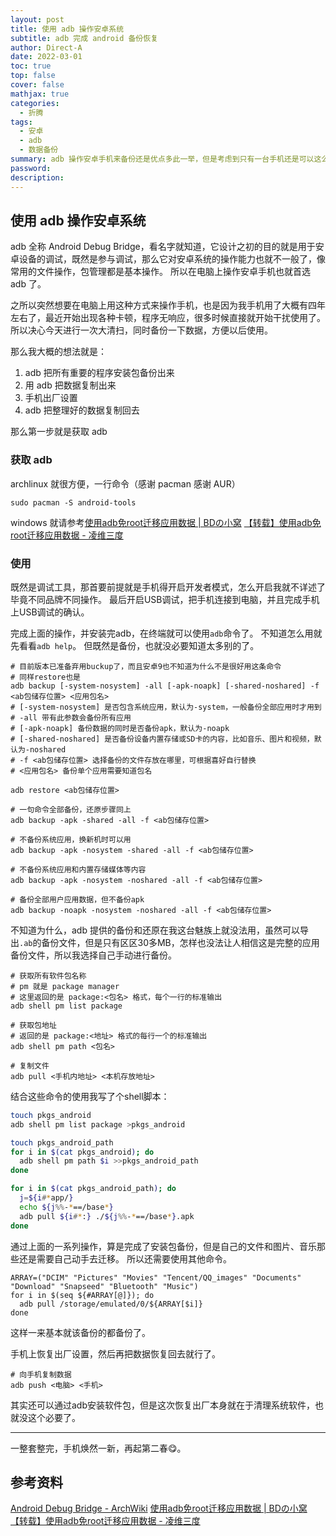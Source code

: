 ```yaml
---
layout: post
title: 使用 adb 操作安卓系统
subtitle: adb 完成 android 备份恢复
author: Direct-A
date: 2022-03-01
toc: true
top: false
cover: false
mathjax: true
categories:
  - 折腾
tags:
  - 安卓
  - adb
  - 数据备份
summary: adb 操作安卓手机来备份还是优点多此一举，但是考虑到只有一台手机还是可以这么搞搞。
password:
description:
---
```


## 使用 adb 操作安卓系统

adb 全称 Android Debug Bridge，看名字就知道，它设计之初的目的就是用于安卓设备的调试，既然是参与调试，那么它对安卓系统的操作能力也就不一般了，像常用的文件操作，包管理都是基本操作。
所以在电脑上操作安卓手机也就首选 adb 了。

之所以突然想要在电脑上用这种方式来操作手机，也是因为我手机用了大概有四年左右了，最近开始出现各种卡顿，程序无响应，很多时候直接就开始干扰使用了。
所以决心今天进行一次大清扫，同时备份一下数据，方便以后使用。
<!-- more -->

那么我大概的想法就是：
1. adb 把所有重要的程序安装包备份出来
2. 用 adb 把数据复制出来
3. 手机出厂设置
4. adb 把整理好的数据复制回去

那么第一步就是获取 adb

### 获取 adb

archlinux 就很方便，一行命令（感谢 pacman 感谢 AUR）

```shell
sudo pacman -S android-tools
```

windows 就请参考[使用adb免root迁移应用数据 | BDの小窝](https://www.bluesdawn.top/419/#%E8%BF%98%E5%8E%9F%E5%A4%87%E4%BB%BD) [【转载】使用adb免root迁移应用数据 - 凌维三度](https://www.fwder.cn/index.php/archives/74/)

### 使用

既然是调试工具，那首要前提就是手机得开启开发者模式，怎么开启我就不详述了毕竟不同品牌不同操作。
最后开启USB调试，把手机连接到电脑，并且完成手机上USB调试的确认。

完成上面的操作，并安装完adb，在终端就可以使用`adb`命令了。
不知道怎么用就先看看`adb help`。
但既然是备份，也就没必要知道太多别的了。

```shell
# 目前版本已准备弃用buckup了，而且安卓9也不知道为什么不是很好用这条命令
# 同样restore也是
adb backup [-system-nosystem] -all [-apk-noapk] [-shared-noshared] -f <ab包储存位置> <应用包名>
# [-system-nosystem] 是否包含系统应用，默认为-system，一般备份全部应用时才用到
# -all 带有此参数会备份所有应用
# [-apk-noapk] 备份数据的同时是否备份apk，默认为-noapk
# [-shared-noshared] 是否备份设备内置存储或SD卡的内容，比如音乐、图片和视频，默认为-noshared
# -f <ab包储存位置> 选择备份的文件存放在哪里，可根据喜好自行替换
# <应用包名> 备份单个应用需要知道包名

adb restore <ab包储存位置>

# 一句命令全部备份，还原步骤同上
adb backup -apk -shared -all -f <ab包储存位置>

# 不备份系统应用，换新机时可以用
adb backup -apk -nosystem -shared -all -f <ab包储存位置>

# 不备份系统应用和内置存储媒体等内容
adb backup -apk -nosystem -noshared -all -f <ab包储存位置>

# 备份全部用户应用数据，但不备份apk
adb backup -noapk -nosystem -noshared -all -f <ab包储存位置>
```

不知道为什么，adb 提供的备份和还原在我这台魅族上就没法用，虽然可以导出`.ab`的备份文件，但是只有区区30多MB，怎样也没法让人相信这是完整的应用备份文件，所以我选择自己手动进行备份。

```shell
# 获取所有软件包名称
# pm 就是 package manager
# 这里返回的是 package:<包名> 格式，每个一行的标准输出
adb shell pm list package

# 获取包地址
# 返回的是 package:<地址> 格式的每行一个的标准输出
adb shell pm path <包名>

# 复制文件
adb pull <手机内地址> <本机存放地址>
```

结合这些命令的使用我写了个shell脚本：

```bash
touch pkgs_android
adb shell pm list package >pkgs_android

touch pkgs_android_path
for i in $(cat pkgs_android); do
  adb shell pm path $i >>pkgs_android_path
done

for i in $(cat pkgs_android_path); do
  j=${i#*app/}
  echo ${j%%-*==/base*}
  adb pull ${i#*:} ./${j%%-*==/base*}.apk
done
```

通过上面的一系列操作，算是完成了安装包备份，但是自己的文件和图片、音乐那些还是需要自己动手去迁移。
所以还需要使用其他命令。

```shell
ARRAY=("DCIM" "Pictures" "Movies" "Tencent/QQ_images" "Documents" "Download" "Snapseed" "Bluetooth" "Music")
for i in $(seq ${#ARRAY[@]}); do
  adb pull /storage/emulated/0/${ARRAY[$i]}
done
```

这样一来基本就该备份的都备份了。

手机上恢复出厂设置，然后再把数据恢复回去就行了。

```shell
# 向手机复制数据
adb push <电脑> <手机>
```

其实还可以通过adb安装软件包，但是这次恢复出厂本身就在于清理系统软件，也就没这个必要了。

-----

一整套整完，手机焕然一新，再起第二春😋。


## 参考资料

[Android Debug Bridge - ArchWiki](https://wiki.archlinux.org/title/Android_Debug_Bridge) [使用adb免root迁移应用数据 | BDの小窝](https://www.bluesdawn.top/419/#%E8%BF%98%E5%8E%9F%E5%A4%87%E4%BB%BD) [【转载】使用adb免root迁移应用数据 - 凌维三度](https://www.fwder.cn/index.php/archives/74/) 
